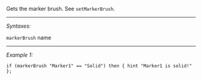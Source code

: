 Gets the marker brush. See `setMarkerBrush`.


---
*Syntaxes:*

`markerBrush` name

---
*Example 1:*

```sqf
if (markerBrush "Marker1" == "Solid") then { hint "Marker1 is solid!" };
```